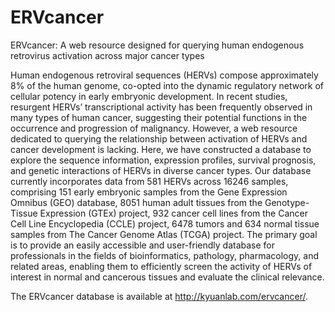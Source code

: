 # ERVcancer
ERVcancer: A web resource designed for querying human endogenous retrovirus activation across major cancer types

Human endogenous retroviral sequences (HERVs) compose approximately 8% of the human genome, co-opted into the dynamic regulatory network of cellular potency in early embryonic development. In recent studies, resurgent HERVs’ transcriptional activity has been frequently observed in many types of human cancer, suggesting their potential functions in the occurrence and progression of malignancy. However, a web resource dedicated to querying the relationship between activation of HERVs and cancer development is lacking. Here, we have constructed a database to explore the sequence information, expression profiles, survival prognosis, and genetic interactions of HERVs in diverse cancer types. Our database currently incorporates data from 581 HERVs across 16246 samples, comprising 151 early embryonic samples from the Gene Expression Omnibus (GEO) database, 8051 human adult tissues from the Genotype-Tissue Expression (GTEx) project, 932 cancer cell lines from the Cancer Cell Line Encyclopedia (CCLE) project, 6478 tumors and 634 normal tissue samples from The Cancer Genome Atlas (TCGA) project. The primary goal is to provide an easily accessible and user-friendly database for professionals in the fields of bioinformatics, pathology, pharmacology, and related areas, enabling them to efficiently screen the activity of HERVs of interest in normal and cancerous tissues and evaluate the clinical relevance.

The ERVcancer database is available at http://kyuanlab.com/ervcancer/.
